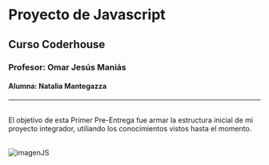 # Proyecto de Javascript
## Curso Coderhouse
### Profesor: Omar Jesús Maniás
#### Alumna: Natalia Mantegazza
---
<br>
El objetivo de esta Primer Pre-Entrega fue armar la estructura inicial de mi proyecto integrador, utiliando los conocimientos vistos hasta el momento. 

<br>
<br>

![imagenJS](https://4.bp.blogspot.com/-s2EhTt57oeU/XHtQtO1QNLI/AAAAAAAANW8/KYkPQEZUyocSpA2RzqCcVt31imXPi63RACLcBGAs/s1600/Free%2BCourses%2Bto%2Blearn%2BJavaScript.jpg)